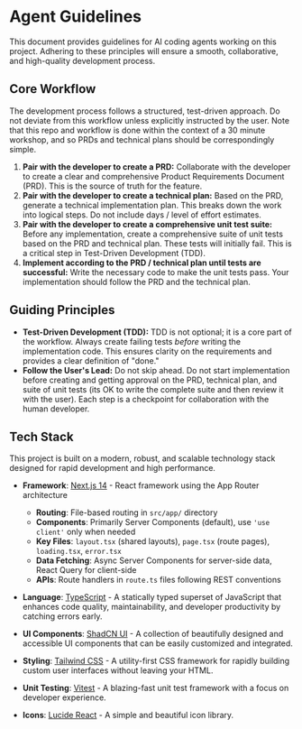 # Agent Guidelines

This document provides guidelines for AI coding agents working on this project. Adhering to these principles will ensure a smooth, collaborative, and high-quality development process.

## Core Workflow

The development process follows a structured, test-driven approach. Do not deviate from this workflow unless explicitly instructed by the user.  Note that this repo and workflow is done within the context of a 30 minute workshop, and so PRDs and technical plans should be correspondingly simple. 

1.  **Pair with the developer to create a PRD:** Collaborate with the developer to create a clear and comprehensive Product Requirements Document (PRD). This is the source of truth for the feature.
2.  **Pair with the developer to create a technical plan:** Based on the PRD, generate a technical implementation plan. This breaks down the work into logical steps.  Do not include days / level of effort estimates.
3.  **Pair with the developer to create a comprehensive unit test suite:** Before any implementation, create a comprehensive suite of unit tests based on the PRD and technical plan. These tests will initially fail. This is a critical step in Test-Driven Development (TDD).
4.  **Implement according to the PRD / technical plan until tests are successful:** Write the necessary code to make the unit tests pass. Your implementation should follow the PRD and the technical plan.

## Guiding Principles

-   **Test-Driven Development (TDD):** TDD is not optional; it is a core part of the workflow. Always create failing tests *before* writing the implementation code. This ensures clarity on the requirements and provides a clear definition of "done."
-   **Follow the User's Lead:** Do not skip ahead. Do not start implementation before creating and getting approval on the PRD, technical plan, and suite of unit tests (its OK to write the complete suite and then review it with the user). Each step is a checkpoint for collaboration with the human developer.

## Tech Stack

This project is built on a modern, robust, and scalable technology stack designed for rapid development and high performance.

- **Framework**: [Next.js 14](https://nextjs.org/) - React framework using the App Router architecture
  - **Routing**: File-based routing in `src/app/` directory
  - **Components**: Primarily Server Components (default), use `'use client'` only when needed
  - **Key Files**: `layout.tsx` (shared layouts), `page.tsx` (route pages), `loading.tsx`, `error.tsx`
  - **Data Fetching**: Async Server Components for server-side data, React Query for client-side
  - **APIs**: Route handlers in `route.ts` files following REST conventions

- **Language**: [TypeScript](https://www.typescriptlang.org/) - A statically typed superset of JavaScript that enhances code quality, maintainability, and developer productivity by catching errors early.

- **UI Components**: [ShadCN UI](https://ui.shadcn.com/) - A collection of beautifully designed and accessible UI components that can be easily customized and integrated.

- **Styling**: [Tailwind CSS](https://tailwindcss.com/) - A utility-first CSS framework for rapidly building custom user interfaces without leaving your HTML.

- **Unit Testing**: [Vitest](https://vitest.dev/) - A blazing-fast unit test framework with a focus on developer experience.

- **Icons**: [Lucide React](https://lucide.dev/) - A simple and beautiful icon library.
